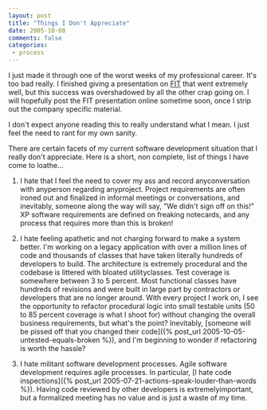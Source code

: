 ```yaml
---
layout: post
title: "Things I Don't Appreciate"
date: 2005-10-08
comments: false
categories:
 - process
---
```


I just made it through one of the worst weeks of my professional career. It's too bad really. I finished giving a presentation on [FIT](http://fit.c2.com/) that went extremely well, but this success was overshadowed by all the other crap going on. I will hopefully post the FIT presentation online sometime soon, once I strip out the company specific material.



I don't expect anyone reading this to really understand what I mean. I just feel the need to rant for my own sanity.



There are certain facets of my current software development situation that I really don't appreciate. Here is a short, non complete, list of things I have come to loathe...



  1. I hate that I feel the need to cover my ass and record anyconversation with anyperson regarding anyproject. Project requirements are often ironed out and finalized in informal meetings or conversations, and inevitably, someone along the way will say, "We didn't sign off on this!" XP software requirements are defined on freaking notecards, and any process that requires more than this is broken!


  2. I hate feeling apathetic and not charging forward to make a system better. I'm working on a legacy application with over a million lines of code and thousands of classes that have taken literally hundreds of developers to build. The architecture is extremely procedural and the codebase is littered with bloated utilityclasses. Test coverage is somewhere between 3 to 5 percent. Most functional classes have hundreds of revisions and were built in large part by contractors or developers that are no longer around. With every project I work on, I see the opportunity to refactor procedural logic into small testable units (50 to 85 percent coverage is what I shoot for) without changing the overall business requirements, but what's the point? Inevitably, [someone will be pissed off that you changed their code]({% post_url 2005-10-05-untested-equals-broken %}), and I'm beginning to wonder if refactoring is worth the hassle?


  3. I hate militant software development processes. Agile software development requires agile processes. In particular, [I hate code inspections]({% post_url 2005-07-21-actions-speak-louder-than-words %}). Having code reviewed by other developers is extremelyimportant, but a formalized meeting has no value and is just a waste of my time.



